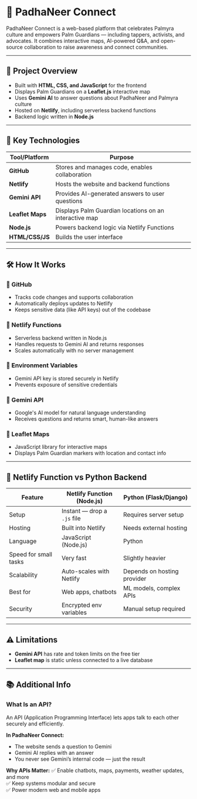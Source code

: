 # 🌿 PadhaNeer Connect

PadhaNeer Connect is a web-based platform that celebrates Palmyra culture and empowers Palm Guardians — including tappers, activists, and advocates. 
It combines interactive maps, AI-powered Q&A, and open-source collaboration to raise awareness and connect communities.

---

## 🚀 Project Overview

- Built with **HTML, CSS, and JavaScript** for the frontend
- Displays Palm Guardians on a **Leaflet.js** interactive map
- Uses **Gemini AI** to answer questions about PadhaNeer and Palmyra culture
- Hosted on **Netlify**, including serverless backend functions
- Backend logic written in **Node.js**

---

## 🧰 Key Technologies

| Tool/Platform     | Purpose                                                  |
|-------------------|----------------------------------------------------------|
| **GitHub**        | Stores and manages code, enables collaboration           |
| **Netlify**       | Hosts the website and backend functions                  |
| **Gemini API**    | Provides AI-generated answers to user questions          |
| **Leaflet Maps**  | Displays Palm Guardian locations on an interactive map   |
| **Node.js**       | Powers backend logic via Netlify Functions               |
| **HTML/CSS/JS**   | Builds the user interface                                |

---

## 🛠️ How It Works

### 🔹 GitHub
- Tracks code changes and supports collaboration
- Automatically deploys updates to Netlify
- Keeps sensitive data (like API keys) out of the codebase

### 🔹 Netlify Functions
- Serverless backend written in Node.js
- Handles requests to Gemini AI and returns responses
- Scales automatically with no server management

### 🔹 Environment Variables
- Gemini API key is stored securely in Netlify
- Prevents exposure of sensitive credentials

### 🔹 Gemini API
- Google's AI model for natural language understanding
- Receives questions and returns smart, human-like answers

### 🔹 Leaflet Maps
- JavaScript library for interactive maps
- Displays Palm Guardian markers with location and contact info

---

## 🔄 Netlify Function vs Python Backend

| Feature               | Netlify Function (Node.js) | Python (Flask/Django)         |
|-----------------------|----------------------------|-------------------------------|
| Setup                 | Instant — drop a `.js` file | Requires server setup         |
| Hosting               | Built into Netlify          | Needs external hosting        |
| Language              | JavaScript (Node.js)        | Python                        |
| Speed for small tasks | Very fast                   | Slightly heavier              |
| Scalability           | Auto-scales with Netlify    | Depends on hosting provider   |
| Best for              | Web apps, chatbots          | ML models, complex APIs       |
| Security              | Encrypted env variables     | Manual setup required         |

---

## ⚠️ Limitations

- **Gemini API** has rate and token limits on the free tier
- **Leaflet map** is static unless connected to a live database

---

## 📚 Additional Info

### What Is an API?
An API (Application Programming Interface) lets apps talk to each other securely and efficiently.

**In PadhaNeer Connect:**
- The website sends a question to Gemini
- Gemini AI replies with an answer
- You never see Gemini’s internal code — just the result

**Why APIs Matter:**
✅ Enable chatbots, maps, payments, weather updates, and more  
✅ Keep systems modular and secure  
✅ Power modern web and mobile apps

